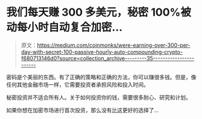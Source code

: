 # 我们每天赚 300 多美元，秘密 100%被动每小时自动复合加密…

> 原文：<https://medium.com/coinmonks/were-earning-over-300-per-day-with-secret-100-passive-hourly-auto-compounding-crypto-f680713146d0?source=collection_archive---------35----------------------->

密码是个美丽的东西。有了正确的策略和正确的方法，你可以赚很多钱。但是，像任何其他金融市场一样，它需要投资者承担风险和投入时间。

秘密投资并不适合所有人。关于如何投资你的钱，需要很多耐心、研究和计划。

如果你想在加密市场进行首次投资，那么没有比这更好的选择了…